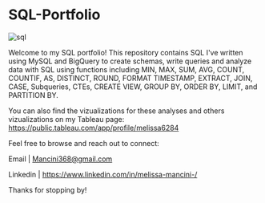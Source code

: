 # SQL-Portfolio

![sql](https://github.com/Mancini368/SQL-Portfolio/assets/126501368/c1cc3353-febd-4d14-91e9-ba35e5d323f1)

Welcome to my SQL portfolio!
This repository contains SQL I've written using MySQL and BigQuery to create schemas, write queries and analyze data with SQL using functions including MIN, MAX, SUM, AVG, COUNT, COUNTIF, AS, DISTINCT, ROUND, FORMAT TIMESTAMP, EXTRACT, JOIN, CASE, Subqueries, CTEs, CREATE VIEW, GROUP BY, ORDER BY, LIMIT, and PARTITION BY.

You can also find the vizualizations for these analyses and others vizualizations on my Tableau page: https://public.tableau.com/app/profile/melissa6284 

Feel free to browse and reach out to connect: 

Email | Mancini368@gmail.com

Linkedin | https://www.linkedin.com/in/melissa-mancini-/ 



Thanks for stopping by!
